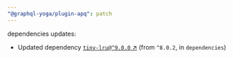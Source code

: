 ```yaml
---
"@graphql-yoga/plugin-apq": patch
---
```


dependencies updates: 

- Updated dependency [`tiny-lru@^9.0.0` ↗︎](https://www.npmjs.com/package/tiny-lru/v/null) (from `^8.0.2`, in `dependencies`)
